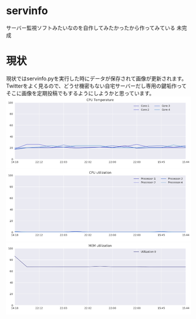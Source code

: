 # servinfo
サーバー監視ソフトみたいなのを自作してみたかったから作ってみている
未完成

# 現状
現状ではservinfo.pyを実行した時にデータが保存されて画像が更新されます。  
Twitterをよく見るので、どうせ機密もない自宅サーバーだし専用の鍵垢作ってそこに画像を定期投稿でもするようにしようかと思っています。
![参考1](./temp.png)
![参考2](./cpu_usege.png)
![参考3](./mem_usege.png)
